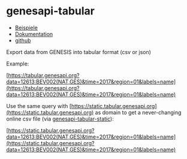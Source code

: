 # genesapi-tabular

- [Beispiele](/examples/)
- [Dokumentation](/docs/)
- [github](https://github.com/datenguide/genesapi-tabular)

Export data from GENESIS into tabular format (csv or json)

Example:

[https://tabular.genesapi.org?data=12613:BEV002(NAT,GES)&time=2017&region=01&labels=name](https://tabular.genesapi.org?data=12613:BEV002(NAT,GES)&time=2017&region=01&labels=name)

Use the same query with [https://static.tabular.genesapi.org](https://static.tabular.genesapi.org)
as domain to get a never-changing online csv file (via
[genesapi-tabular-static](https://github.com/datenguide/genesapi-tabular-static)):

[https://static.tabular.genesapi.org?data=12613:BEV002(NAT,GES)&time=2017&region=01&labels=name](https://static.tabular.genesapi.org?data=12613:BEV002(NAT,GES)&time=2017&region=01&labels=name)

